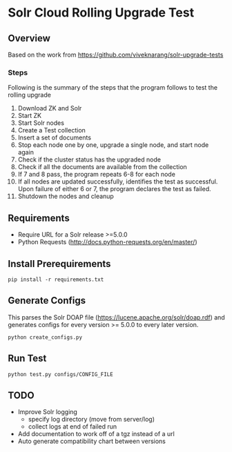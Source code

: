 # Solr Cloud Rolling Upgrade Test
## Overview
Based on the work from https://github.com/viveknarang/solr-upgrade-tests

### Steps
Following is the summary of the steps that the program follows to test the rolling upgrade

1. Download ZK and Solr
2. Start ZK
3. Start Solr nodes
4. Create a Test collection
5. Insert a set of documents
6. Stop each node one by one, upgrade a single node, and start node again
7. Check if the cluster status has the upgraded node
8. Check if all the documents are available from the collection
9. If 7 and 8 pass, the program repeats 6-8 for each node
10. If all nodes are updated successfully, identifies the test as successful. Upon failure of either 6 or 7, the program declares the test as failed.
12. Shutdown the nodes and cleanup

## Requirements
* Require URL for a Solr release >=5.0.0
* Python Requests (http://docs.python-requests.org/en/master/)

## Install Prerequirements
`pip install -r requirements.txt`

## Generate Configs
This parses the Solr DOAP file (https://lucene.apache.org/solr/doap.rdf) and generates configs for every version >= 5.0.0 to every later version.

`python create_configs.py`

## Run Test
`python test.py configs/CONFIG_FILE`

## TODO
* Improve Solr logging
  * specify log directory (move from server/log)
  * collect logs at end of failed run
* Add documentation to work off of a tgz instead of a url
* Auto generate compatibility chart between versions

